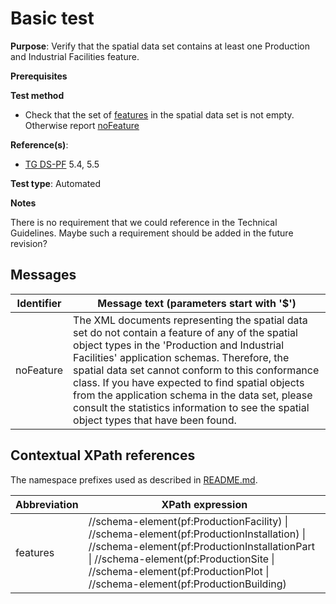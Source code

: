 # Basic test

**Purpose**: Verify that the spatial data set contains at least one Production and Industrial Facilities feature.

**Prerequisites**

**Test method**

* Check that the set of [features](#features) in the spatial data set is not empty. Otherwise report [noFeature](#noFeature)

**Reference(s)**: 

* [TG DS-PF](./README.md#ref_TG_DS_PF) 5.4, 5.5

**Test type**: Automated

**Notes**

There is no requirement that we could reference in the Technical Guidelines. Maybe such a requirement should be added in the future revision?

## Messages

Identifier  |  Message text (parameters start with '$')
----------- | -------------------------------------------------------------------------
noFeature <a name="noFeature"/>  |  	The XML documents representing the spatial data set do not contain a feature of any of the spatial object types in the 'Production and Industrial Facilities' application schemas. Therefore, the spatial data set cannot conform to this conformance class. If you have expected to find spatial objects from the application schema in the data set, please consult the statistics information to see the spatial object types that have been found.

## Contextual XPath references

The namespace prefixes used as described in [README.md](./README.md#namespaces).

Abbreviation                                          |  XPath expression
----------------------------------------------------- | ------------------------------------------------------------------
features <a name="features"></a>   |  //schema-element(pf:ProductionFacility) \| //schema-element(pf:ProductionInstallation) \| //schema-element(pf:ProductionInstallationPart \| //schema-element(pf:ProductionSite \| //schema-element(pf:ProductionPlot \| //schema-element(pf:ProductionBuilding)